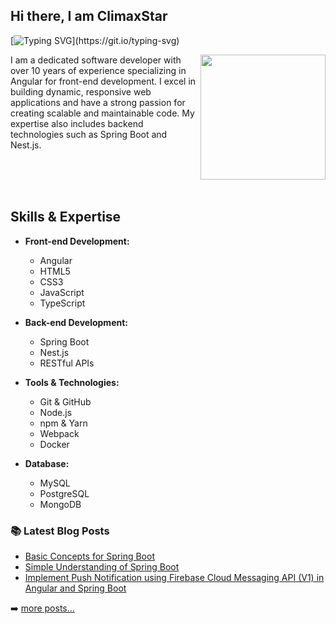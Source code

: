 ## Hi there, I am ClimaxStar

[![Typing SVG](https://readme-typing-svg.herokuapp.com/?lines=Senior+Angular+Develoepr;Python+Learner;Backend+Developer;DevOps,+Full-Stack+Engineer;)](https://git.io/typing-svg)

<img alt="" src=https://github.com/dinushchathurya/dinushchathurya/blob/master/cat.png width=200 align=right>

I am a dedicated software developer with over 10 years of experience specializing in Angular for front-end development. I excel in building dynamic, responsive web applications and have a strong passion for creating scalable and maintainable code. My expertise also includes backend technologies such as Spring Boot and Nest.js.

<br/><br/><br/>



## Skills & Expertise

- **Front-end Development:**
  - Angular
  - HTML5
  - CSS3
  - JavaScript
  - TypeScript

- **Back-end Development:**
  - Spring Boot
  - Nest.js
  - RESTful APIs

- **Tools & Technologies:**
  - Git & GitHub
  - Node.js
  - npm & Yarn
  - Webpack
  - Docker

- **Database:**
  - MySQL
  - PostgreSQL
  - MongoDB

### 📚 Latest Blog Posts

<!-- BLOG:START -->
- [Basic Concepts for Spring Boot](https://sunnyskai.medium.com/basic-concepts-for-spring-boot-a0bb9be1c3cd)
- [Simple Understanding of Spring Boot](https://sunnyskai.medium.com/simple-understanding-of-spring-boot-c9d425b5f416)
- [Implement Push Notification using Firebase Cloud Messaging API (V1) in Angular and Spring Boot](https://sunnyskai.medium.com/implement-push-notification-using-firebase-cloud-messaging-api-v1-in-angular-and-spring-boot-18562dffbfc3)

<!-- BLOG:END -->
➡️ [more posts...](https://sunnyskai.medium.com/)
